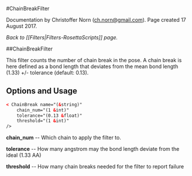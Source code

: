 #ChainBreakFilter

Documentation by Christoffer Norn (ch.norn@gmail.com).  Page created 17 August 2017.

*Back to [[Filters|Filters-RosettaScripts]] page.*

##ChainBreakFilter

This filter counts the number of chain break in the pose. A chain break is here defined as a bond length that deviates from the mean bond length (1.33) +/- tolerance (default: 0.13). 

## Options and Usage

```xml
< ChainBreak name="(&string)" 
    chain_num="(1 &int)" 
    tolerance="(0.13 &float)"
    threshold="(1 &int)" 
/>
```

**chain_num** -- Which chain to apply the filter to. 

**tolerance** -- How many angstrom may the bond length deviate from the ideal (1.33 AA)

**threshold** -- How many chain breaks needed for the filter to report failure

